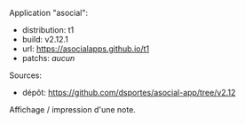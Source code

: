 Application "asocial":
- distribution: t1
- build: v2.12.1
- url: https://asocialapps.github.io/t1
- patchs: _aucun_

Sources:
- dépôt: https://github.com/dsportes/asocial-app/tree/v2.12

Affichage / impression d'une note.
